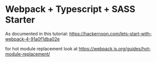 # Webpack + Typescript + SASS Starter

As documented in this tutorial: https://hackernoon.com/lets-start-with-webpack-4-91a0f1dba02e

for hot module replacement look at https://webpack.js.org/guides/hot-module-replacement/
